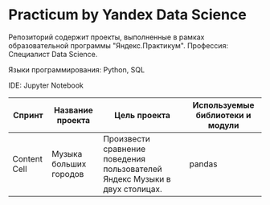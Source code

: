 #  Practicum by Yandex Data Science
Репозиторий содержит проекты, выполненные  в рамках образовательной программы "Яндекс.Практикум". 
Профессия: Специалист Data Science.

Языки программирования: Python, SQL

IDE: Jupyter Notebook

	
Спринт | Название проекта| Цель проекта |Используемые библиотеки и модули
-------| ----------------|--------------|---------------------------
Content Cell  | Музыка больших городов |Произвести сравнение поведения пользователей Яндекс Музыки в двух столицах.|pandas                 
